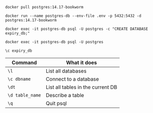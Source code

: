 ```shell
docker pull postgres:14.17-bookworm
```

```shell
docker run --name postgres-db --env-file .env -p 5432:5432 -d postgres:14.17-bookworm
```

```shell
docker exec -it postgres-db psql -U postgres -c "CREATE DATABASE expiry_db;"
```

```shell
docker exec -it postgres-db psql -U postgres
```

```shell
\c expiry_db
```

| Command        | What it does                         |
|----------------|--------------------------------------|
| `\l`           | List all databases                   |
| `\c dbname`    | Connect to a database                |
| `\dt`          | List all tables in the current DB    |
| `\d table_name`| Describe a table                     |
| `\q`           | Quit psql                            |
